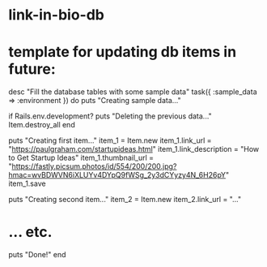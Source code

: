 # link-in-bio-db
# template for updating db items in future:
desc "Fill the database tables with some sample data"
task({ :sample_data => :environment }) do
  puts "Creating sample data..."

  if Rails.env.development?
    puts "Deleting the previous data..."
    Item.destroy_all
  end

  puts "Creating first item..."
  item_1 = Item.new
  item_1.link_url = "https://paulgraham.com/startupideas.html"
  item_1.link_description = "How to Get Startup Ideas"
  item_1.thumbnail_url = "https://fastly.picsum.photos/id/554/200/200.jpg?hmac=wvBDWVN6iXLUYv4DYpQ9fWSg_2y3dCYyzy4N_6H26pY"
  item_1.save

  puts "Creating second item..."
  item_2 = Item.new
  item_2.link_url = "..."
  # ... etc.
  puts "Done!"
end
